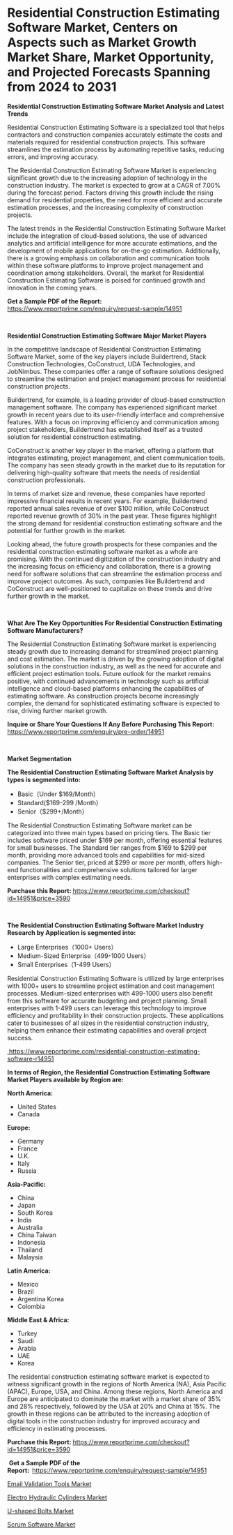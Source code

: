 <p><h1>Residential Construction Estimating Software Market, Centers on Aspects such as Market Growth Market Share, Market Opportunity, and Projected Forecasts Spanning from 2024 to 2031</h1></p><p><strong>Residential Construction Estimating Software Market Analysis and Latest Trends</strong></p>
<p><p>Residential Construction Estimating Software is a specialized tool that helps contractors and construction companies accurately estimate the costs and materials required for residential construction projects. This software streamlines the estimation process by automating repetitive tasks, reducing errors, and improving accuracy.</p><p>The Residential Construction Estimating Software Market is experiencing significant growth due to the increasing adoption of technology in the construction industry. The market is expected to grow at a CAGR of 7.00% during the forecast period. Factors driving this growth include the rising demand for residential properties, the need for more efficient and accurate estimation processes, and the increasing complexity of construction projects.</p><p>The latest trends in the Residential Construction Estimating Software Market include the integration of cloud-based solutions, the use of advanced analytics and artificial intelligence for more accurate estimations, and the development of mobile applications for on-the-go estimation. Additionally, there is a growing emphasis on collaboration and communication tools within these software platforms to improve project management and coordination among stakeholders. Overall, the market for Residential Construction Estimating Software is poised for continued growth and innovation in the coming years.</p></p>
<p><strong>Get a Sample PDF of the Report:&nbsp;</strong> <a href="https://www.reportprime.com/enquiry/request-sample/14951">https://www.reportprime.com/enquiry/request-sample/14951</a></p>
<p>&nbsp;</p>
<p><strong>Residential Construction Estimating Software Major Market Players</strong></p>
<p><p>In the competitive landscape of Residential Construction Estimating Software Market, some of the key players include Buildertrend, Stack Construction Technologies, CoConstruct, UDA Technologies, and JobNimbus. These companies offer a range of software solutions designed to streamline the estimation and project management process for residential construction projects. </p><p>Buildertrend, for example, is a leading provider of cloud-based construction management software. The company has experienced significant market growth in recent years due to its user-friendly interface and comprehensive features. With a focus on improving efficiency and communication among project stakeholders, Buildertrend has established itself as a trusted solution for residential construction estimating.</p><p>CoConstruct is another key player in the market, offering a platform that integrates estimating, project management, and client communication tools. The company has seen steady growth in the market due to its reputation for delivering high-quality software that meets the needs of residential construction professionals.</p><p>In terms of market size and revenue, these companies have reported impressive financial results in recent years. For example, Buildertrend reported annual sales revenue of over $100 million, while CoConstruct reported revenue growth of 30% in the past year. These figures highlight the strong demand for residential construction estimating software and the potential for further growth in the market.</p><p>Looking ahead, the future growth prospects for these companies and the residential construction estimating software market as a whole are promising. With the continued digitization of the construction industry and the increasing focus on efficiency and collaboration, there is a growing need for software solutions that can streamline the estimation process and improve project outcomes. As such, companies like Buildertrend and CoConstruct are well-positioned to capitalize on these trends and drive further growth in the market.</p></p>
<p>&nbsp;</p>
<p><strong>What Are The Key Opportunities For Residential Construction Estimating Software Manufacturers?</strong></p>
<p><p>The Residential Construction Estimating Software market is experiencing steady growth due to increasing demand for streamlined project planning and cost estimation. The market is driven by the growing adoption of digital solutions in the construction industry, as well as the need for accurate and efficient project estimation tools. Future outlook for the market remains positive, with continued advancements in technology such as artificial intelligence and cloud-based platforms enhancing the capabilities of estimating software. As construction projects become increasingly complex, the demand for sophisticated estimating software is expected to rise, driving further market growth.</p></p>
<p><strong>Inquire or Share Your Questions If Any Before Purchasing This Report:</strong> <a href="https://www.reportprime.com/enquiry/pre-order/14951">https://www.reportprime.com/enquiry/pre-order/14951</a></p>
<p>&nbsp;</p>
<p><strong>Market Segmentation</strong></p>
<p><strong>The Residential Construction Estimating Software Market Analysis by types is segmented into:</strong></p>
<p><ul><li>Basic（Under $169/Month）</li><li>Standard($169-299 /Month）</li><li>Senior（$299+/Month）</li></ul></p>
<p><p>The Residential Construction Estimating Software market can be categorized into three main types based on pricing tiers. The Basic tier includes software priced under $169 per month, offering essential features for small businesses. The Standard tier ranges from $169 to $299 per month, providing more advanced tools and capabilities for mid-sized companies. The Senior tier, priced at $299 or more per month, offers high-end functionalities and comprehensive solutions tailored for larger enterprises with complex estimating needs.</p></p>
<p><strong>Purchase this Report:&nbsp;</strong><a href="https://www.reportprime.com/checkout?id=14951&price=3590">https://www.reportprime.com/checkout?id=14951&price=3590</a></p>
<p>&nbsp;</p>
<p><strong>The Residential Construction Estimating Software Market Industry Research by Application is segmented into:</strong></p>
<p><ul><li>Large Enterprises（1000+ Users）</li><li>Medium-Sized Enterprise（499-1000 Users）</li><li>Small Enterprises（1-499 Users）</li></ul></p>
<p><p>Residential Construction Estimating Software is utilized by large enterprises with 1000+ users to streamline project estimation and cost management processes. Medium-sized enterprises with 499-1000 users also benefit from this software for accurate budgeting and project planning. Small enterprises with 1-499 users can leverage this technology to improve efficiency and profitability in their construction projects. These applications cater to businesses of all sizes in the residential construction industry, helping them enhance their estimating capabilities and overall project success.</p></p>
<p><a href="https://www.reportprime.com/residential-construction-estimating-software-r14951">&nbsp;https://www.reportprime.com/residential-construction-estimating-software-r14951</a></p>
<p><strong>In terms of Region, the Residential Construction Estimating Software Market Players available by Region are:</strong></p>
<p>
    <p> <strong> North America: </strong>
        <ul>
            <li>United States</li>
            <li>Canada</li>
        </ul>
        </p> 
    <p> <strong> Europe: </strong>
        <ul>
            <li>Germany</li>
            <li>France</li>
            <li>U.K.</li>
            <li>Italy</li>
            <li>Russia</li>
        </ul>
        </p> 
    <p> <strong> Asia-Pacific: </strong>
        <ul>
            <li>China</li>
            <li>Japan</li>
            <li>South Korea</li>
            <li>India</li>
            <li>Australia</li>
            <li>China Taiwan</li>
            <li>Indonesia</li>
            <li>Thailand</li>
            <li>Malaysia</li>
        </ul>
        </p> 
    <p> <strong> Latin America: </strong>
        <ul>
            <li>Mexico</li>
            <li>Brazil</li>
            <li>Argentina Korea</li>
            <li>Colombia</li>
        </ul>
        </p> 
    <p> <strong> Middle East & Africa: </strong>
        <ul>
            <li>Turkey</li>
            <li>Saudi</li>
            <li>Arabia</li>
            <li>UAE</li>
            <li>Korea</li>
        </ul>
    </p>
    </p>
<p><p>The residential construction estimating software market is expected to witness significant growth in the regions of North America (NA), Asia Pacific (APAC), Europe, USA, and China. Among these regions, North America and Europe are anticipated to dominate the market with a market share of 35% and 28% respectively, followed by the USA at 20% and China at 15%. The growth in these regions can be attributed to the increasing adoption of digital tools in the construction industry for improved accuracy and efficiency in estimating processes.</p></p>
<p><strong>Purchase this Report: </strong><a href="https://www.reportprime.com/checkout?id=14951&price=3590">https://www.reportprime.com/checkout?id=14951&price=3590</a></p>
<p>&nbsp;<strong>Get a Sample PDF of the Report:&nbsp;&nbsp;</strong><a href="https://www.reportprime.com/enquiry/request-sample/14951">https://www.reportprime.com/enquiry/request-sample/14951</a></p>
<p><strong></strong></p>
<p><p><a href="https://github.com/mhrnetwork1/Market-Research-Report-List-1/blob/main/email-validation-tools-market.md">Email Validation Tools Market</a></p><p><a href="https://www.linkedin.com/pulse/electro-hydraulic-cylinders-market-size-share-analysis--unsjc">Electro Hydraulic Cylinders Market</a></p><p><a href="https://www.linkedin.com/pulse/u-shaped-bolts-market-outlook-forecast-from-2024-2031-growizr-uiiif">U-shaped Bolts Market</a></p><p><a href="https://github.com/khadijahesham19/Market-Research-Report-List-1/blob/main/scrum-software-market.md">Scrum Software Market</a></p></p>